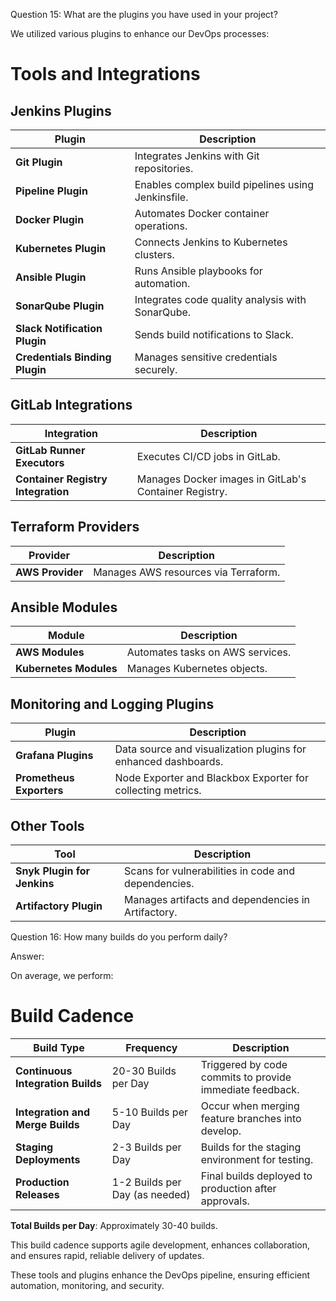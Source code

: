 
Question 15: What are the plugins you have used in your project?

We utilized various plugins to enhance our DevOps processes:

# Tools and Integrations

## Jenkins Plugins

| **Plugin**                     | **Description**                                                |
|---------------------------------|----------------------------------------------------------------|
| **Git Plugin**                  | Integrates Jenkins with Git repositories.                     |
| **Pipeline Plugin**             | Enables complex build pipelines using Jenkinsfile.            |
| **Docker Plugin**               | Automates Docker container operations.                        |
| **Kubernetes Plugin**           | Connects Jenkins to Kubernetes clusters.                      |
| **Ansible Plugin**              | Runs Ansible playbooks for automation.                        |
| **SonarQube Plugin**            | Integrates code quality analysis with SonarQube.               |
| **Slack Notification Plugin**   | Sends build notifications to Slack.                           |
| **Credentials Binding Plugin**  | Manages sensitive credentials securely.                       |

## GitLab Integrations

| **Integration**                 | **Description**                                                |
|---------------------------------|----------------------------------------------------------------|
| **GitLab Runner Executors**     | Executes CI/CD jobs in GitLab.                                |
| **Container Registry Integration** | Manages Docker images in GitLab's Container Registry.        |

## Terraform Providers

| **Provider**                    | **Description**                                                |
|---------------------------------|----------------------------------------------------------------|
| **AWS Provider**                | Manages AWS resources via Terraform.                          |

## Ansible Modules

| **Module**                      | **Description**                                                |
|---------------------------------|----------------------------------------------------------------|
| **AWS Modules**                 | Automates tasks on AWS services.                              |
| **Kubernetes Modules**          | Manages Kubernetes objects.                                  |

## Monitoring and Logging Plugins

| **Plugin**                      | **Description**                                                |
|---------------------------------|----------------------------------------------------------------|
| **Grafana Plugins**             | Data source and visualization plugins for enhanced dashboards.|
| **Prometheus Exporters**        | Node Exporter and Blackbox Exporter for collecting metrics.    |

## Other Tools

| **Tool**                        | **Description**                                                |
|---------------------------------|----------------------------------------------------------------|
| **Snyk Plugin for Jenkins**     | Scans for vulnerabilities in code and dependencies.           |
| **Artifactory Plugin**          | Manages artifacts and dependencies in Artifactory.            |





Question 16: How many builds do you perform daily?

Answer:

On average, we perform:





# Build Cadence

| **Build Type**                  | **Frequency**                     | **Description**                                        |
|----------------------------------|-----------------------------------|--------------------------------------------------------|
| **Continuous Integration Builds**| 20-30 Builds per Day             | Triggered by code commits to provide immediate feedback.|
| **Integration and Merge Builds** | 5-10 Builds per Day              | Occur when merging feature branches into develop.      |
| **Staging Deployments**          | 2-3 Builds per Day               | Builds for the staging environment for testing.        |
| **Production Releases**          | 1-2 Builds per Day (as needed)   | Final builds deployed to production after approvals.   |

**Total Builds per Day**: Approximately 30-40 builds.

This build cadence supports agile development, enhances collaboration, and ensures rapid, reliable delivery of updates.



These tools and plugins enhance the DevOps pipeline, ensuring efficient automation, monitoring, and security.
